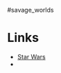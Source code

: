 #savage_worlds 

# Links
* [Star Wars](https://www.pegforum.com/forum/savage-worlds/savage-worlds-homebrew-conversions-discussion/43916-a-swade-conversion-of-star-wars?fbclid=IwAR2ygnaXdlMxP7dkw4R7q_VKYLBKOA0rfBEmjFtofPObrvlPpBzZLXt_J5I)
* 